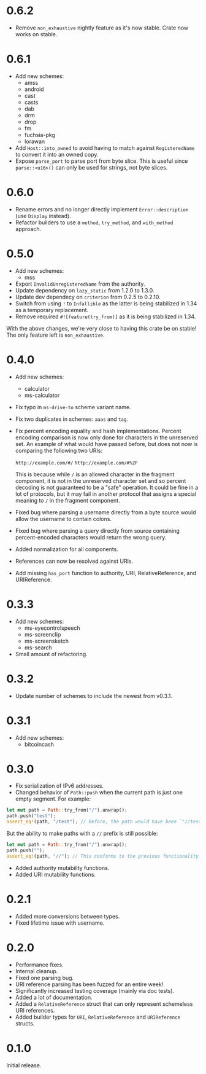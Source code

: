 # 0.6.2

 - Remove `non_exhaustive` nightly feature as it's now stable. Crate now works on stable.

# 0.6.1

 - Add new schemes:
   * amss
   * android
   * cast
   * casts
   * dab
   * drm
   * drop
   * fm
   * fuchsia-pkg
   * lorawan
 - Add `Host::into_owned` to avoid having to match against `RegisteredName` to convert it into an
   owned copy.
 - Expose `parse_port` to parse port from byte slice. This is useful since `parse::<u16>()` can only
   be used for strings, not byte slices.

# 0.6.0

 - Rename errors and no longer directly implement `Error::description` (use `Display` instead).
 - Refactor builders to use a `method`, `try_method`, and `with_method` approach.

# 0.5.0
 
 - Add new schemes:
   * mss
 - Export `InvalidUnregisteredName` from the authority.
 - Update dependency on `lazy_static` from 1.2.0 to 1.3.0.
 - Update dev dependecy on `criterion` from 0.2.5 to 0.2.10.
 - Switch from using `!` to `Infallible` as the latter is being stabilized in 1.34 as a temporary
   replacement.
 - Remove required `#![feature(try_from)]` as it is being stabilized in 1.34.

With the above changes, we're very close to having this crate be on stable! The only feature left
is `non_exhaustive`.

# 0.4.0

 - Add new schemes:
   * calculator
   * ms-calculator
 - Fix typo in `ms-drive-to` scheme variant name.
 - Fix two duplicates in schemes: `aaas` and `tag`.
 - Fix percent encoding equality and hash implementations. Percent encoding comparison is now only
   done for characters in the unreserved set. An example of what would have passed before, but does
   not now is comparing the following two URIs:

   `http://example.com/#/`
   `http://example.com/#%2F`

   This is because while `/` is an allowed character in the fragment component, it is not in the
   unreserved character set and so percent decoding is not guaranteed to be a "safe" operation. It
   could be fine in a lot of protocols, but it may fail in another protocol that assigns a special
   meaning to `/` in the fragment component.
 - Fixed bug where parsing a username directly from a byte source would allow the username to
   contain colons.
 - Fixed bug where parsing a query directly from source containing percent-encoded characters would
   return the wrong query.
 - Added normalization for all components.
 - References can now be resolved against URIs.
 - Add missing `has_port` function to authority, URI, RelativeReference, and URIReference.

# 0.3.3

 - Add new schemes:
   * ms-eyecontrolspeech
   * ms-screenclip
   * ms-screensketch
   * ms-search
 - Small amount of refactoring.

# 0.3.2

 - Update number of schemes to include the newest from v0.3.1.

# 0.3.1

 - Add new schemes:
   * bitcoincash

# 0.3.0

 - Fix serialization of IPv6 addresses.
 - Changed behavior of `Path::push` when the current path is just one empty segment. For example:

```rust
let mut path = Path::try_from("/").unwrap();
path.push("test");
assert_eq!(path, "/test"); // Before, the path would have been `"//test"`.
```

   But the ability to make paths with a `//` prefix is still possible:

```rust
let mut path = Path::try_from("/").unwrap();
path.push("");
assert_eq!(path, "//"); // This conforms to the previous functionality.
```

 - Added authority mutability functions.
 - Added URI mutability functions.

# 0.2.1

 - Added more conversions between types.
 - Fixed lifetime issue with username.

# 0.2.0

 - Performance fixes.
 - Internal cleanup.
 - Fixed one parsing bug.
 - URI reference parsing has been fuzzed for an entire week!
 - Significantly increased testing coverage (mainly via doc tests).
 - Added a lot of documentation.
 - Added a `RelativeReference` struct that can only represent schemeless URI references.
 - Added builder types for `URI`, `RelativeReference` and `URIReference` structs.

# 0.1.0

Initial release.
